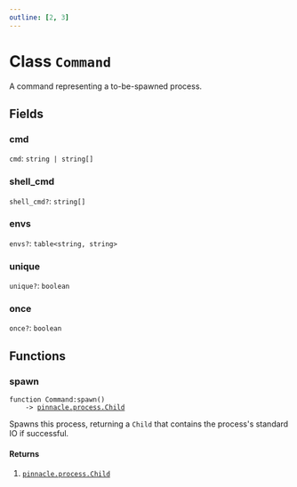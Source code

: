 ```yaml
---
outline: [2, 3]
---
```


# Class `Command`


A command representing a to-be-spawned process.

## Fields

### cmd

`cmd`: <code>string | string[]</code>



### shell_cmd <Badge type="danger" text="nullable" />

`shell_cmd?`: <code>string[]</code>



### envs <Badge type="danger" text="nullable" />

`envs?`: <code>table&lt;string, string></code>



### unique <Badge type="danger" text="nullable" />

`unique?`: <code>boolean</code>



### once <Badge type="danger" text="nullable" />

`once?`: <code>boolean</code>




## Functions

### <Badge type="method" text="method" /> spawn

<div class="language-lua"><pre><code>function Command:spawn()
    -> <a href="/lua-reference/classes/pinnacle.process.Child">pinnacle.process.Child</a></code></pre></div>

Spawns this process, returning a `Child` that contains the process's standard IO if successful.




#### Returns

1. <code><a href="/lua-reference/classes/pinnacle.process.Child">pinnacle.process.Child</a></code>



